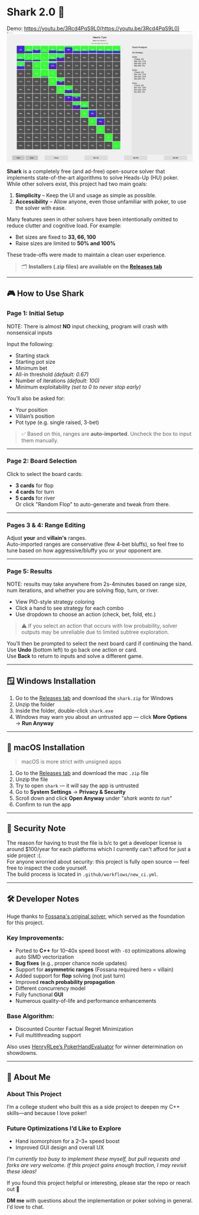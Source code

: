 # Shark 2.0 🦈
Demo: https://youtu.be/3Rcd4PqS9L0(https://youtu.be/3Rcd4PqS9L0)
![Solver UI](Solver.png)

**Shark** is a completely free (and ad-free) open-source solver that implements state-of-the-art algorithms to solve Heads-Up (HU) poker. While other solvers exist, this project had two main goals:

1. **Simplicity** – Keep the UI and usage as simple as possible.
2. **Accessibility** – Allow anyone, even those unfamiliar with poker, to use the solver with ease.

Many features seen in other solvers have been intentionally omitted to reduce clutter and cognitive load. For example:
- Bet sizes are fixed to **33, 66, 100**
- Raise sizes are limited to **50% and 100%**

These trade-offs were made to maintain a clean user experience.

> 🗂️ **Installers (.zip files) are available on the [Releases tab](https://github.com/24parida/shark-2.0/releases)**

---

## 🎮 How to Use Shark

### Page 1: Initial Setup
NOTE: There is almost **NO** input checking, program will crash with nonsensical inputs

Input the following:
- Starting stack
- Starting pot size
- Minimum bet
- All-in threshold *(default: 0.67)*
- Number of iterations *(default: 100)*
- Minimum exploitability *(set to 0 to never stop early)*

You’ll also be asked for:
- Your position
- Villain’s position
- Pot type (e.g. single raised, 3-bet)

> ✅ Based on this, ranges are **auto-imported**. Uncheck the box to input them manually.
---

### Page 2: Board Selection
Click to select the board cards:
- **3 cards** for flop
- **4 cards** for turn
- **5 cards** for river  
Or click "Random Flop" to auto-generate and tweak from there.

---

### Pages 3 & 4: Range Editing
Adjust **your** and **villain's** ranges.  
Auto-imported ranges are conservative (few 4-bet bluffs), so feel free to tune based on how aggressive/bluffy you or your opponent are.

---

### Page 5: Results
NOTE: results may take anywhere from 2s-4minutes based on range size, num iterations, and whether you are solving flop, turn, or river.
- View PIO-style strategy coloring
- Click a hand to see strategy for each combo
- Use dropdown to choose an action (check, bet, fold, etc.)

> ⚠️ If you select an action that occurs with low probability, solver outputs may be unreliable due to limited subtree exploration.

You’ll then be prompted to select the next board card if continuing the hand.  
Use **Undo** (bottom left) to go back one action or card.  
Use **Back** to return to inputs and solve a different game.

---

## 🪟 Windows Installation
1. Go to the [Releases tab](https://github.com/24parida/shark-2.0/releases) and download the `shark.zip` for Windows
2. Unzip the folder
3. Inside the folder, double-click `shark.exe`
4. Windows may warn you about an untrusted app — click **More Options** → **Run Anyway**

---

## 🍎 macOS Installation
> macOS is more strict with unsigned apps

1. Go to the [Releases tab](https://github.com/24parida/shark-2.0/releases) and download the mac `.zip` file
2. Unzip the file
3. Try to open `shark` — it will say the app is untrusted
4. Go to **System Settings** → **Privacy & Security**
5. Scroll down and click **Open Anyway** under *"shark wants to run"*
6. Confirm to run the app
---

## 🔐 Security Note
The reason for having to trust the file is b/c to get a developer license is around $100/year for each platforms which I currently can't afford for just a side project :(.    
For anyone wrorried about security: this project is fully open source — feel free to inspect the code yourself.   
The build process is located in `.github/workflows/new_ci.yml`.

---

## 🛠 Developer Notes

Huge thanks to [Fossana's original solver](https://github.com/Fossana/discounted-cfr-poker-solver), which served as the foundation for this project.

### Key Improvements:
- Ported to **C++** for 10–40x speed boost with `-O3` optimizations allowing auto SIMD vectorization
- **Bug fixes** (e.g., proper chance node updates)
- Support for **asymmetric ranges** (Fossana required hero = villain)
- Added support for **flop** solving (not just turn)
- Improved **reach probability propagation**
- Different concurrency model
- Fully functional **GUI**
- Numerous quality-of-life and performance enhancements

### Base Algorithm:
 - Discounted Counter Factual Regret Minimization
 - Full multithreading support

Also uses [HenryRLee’s PokerHandEvaluator](https://github.com/HenryRLee/PokerHandEvaluator) for winner determination on showdowns.

---

## 👋 About Me

### About This Project

I’m a college student who built this as a side project to deepen my C++ skills—and because I love poker!  

### Future Optimizations I’d Like to Explore

- Hand isomorphism for a 2–3× speed boost  
- Improved GUI design and overall UX  

*I’m currently too busy to implement these myself, but pull requests and forks are very welcome. If this project gains enough traction, I may revisit these ideas!*  

If you found this project helpful or interesting, please star the repo or reach out 🙌

**DM me** with questions about the implementation or poker solving in general. I'd love to chat.
